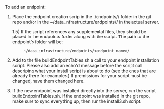 To add an endpoint:

1) Place the endpoint creation scrip in the ./endpoints/<endpoint name>/ folder in the git repo and/or in the ~/data_infrastructure/endpoints/<endpoint name>/ in the actual server.

	1.5) 	If the script references any supplemental files, they should be placed in the endpoints folder along with the script. 
			The path to the endpoint's folder will be:
			
			~/data_infrastructure/endpoints/<endpoint name>/
			
2)	Add to the file buildEndpointTables.sh a call to your endpoint installation script. Please also add an echo'd message before the script call descriping what your install script is about to do (see the ones that are already there for examples.) If premissions for your script must be changed, have them changed here. 

3) If the new endpoint was installed directly into the server, run the script buildEndpointTables.sh. If the endpoint was installed in the git repo, make sure to sync everything up, then run the install3.sh script. 
